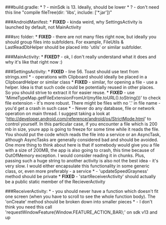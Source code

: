 ###build.gradle:
	* ? - minSdk is 13. Ideally, should be lower
	* ? - don't need this line "compile fileTree(dir: 'libs', include: ['*.jar'])"

###AndroidManifest: 
	* **FIXED** - kinda weird, why SettingsActivity is launched by default, not MainActivity	

###src folder: 
	* **FIXED** - there are not many files right now, but ideally you should group files into subfolders. For example, FileUtils & LastReadDbHelper should be placed into 'utils' or similar subfolder. 

###MainActivity: 
	* **FIXED?** - ok, I don't really understand what it does and why it's like that right now :)

###SettingsActivity:
	* **FIXED** - line 56. Toast should use text from strings.xml
	* - operations with Clipboard should ideally be placed in a ClipboardHelper or similar class
	* **FIXED** - similar, for opening a file - use a helper. Idea is that such code could be potentially reused in other places. So you should strive to extract it for easier reuse. 
	* **FIXED** - use 'MimeTypeMap.getFileExtensionFromUrl(myfile.toURL().toString())' to check file extension - it's more robust. There might be files with no '.' in file name - you'd get a crash in such case
	* - Never do any database, file or network operation on main thread. I suggest taking a look at 'http://developer.android.com/reference/android/os/StrictMode.html' to control yourself. 
	In this particular case, if you encounter a file which is 200 mb in size, youre app is going to freeze for some time while it reads the file. 
	 You should put the code which reads the file into a service or an AsyncTask, although AsyncTasks are generally considered bad and should be avoided. 
	 One more thing to think about here is that if somebody would give you a file with a size of 200MB, the app is also going to crash, this time because of OutOfMemory exception. I would consider reading it in chunks. Plus, passing such a huge string to another activity is also not the best idea - it's very slow. I would either encapsulate this functionality in some generic class, or, even more preferably - a service
	* - 'updateSpeedGrayness' method should be private
	* **FIXED** - 'startReceiverActivity' should actually be a public static member of the RecieverActivity

###ReceiverActivity:
    	* - you should never have a function which doesn't fit one screen (when you have to scroll to see the whole function body). The 'onCreate' method should be broken down into smaller pieces 
	* - I don't think you need this call 'requestWindowFeature(Window.FEATURE_ACTION_BAR);' on sdk v13 and up
